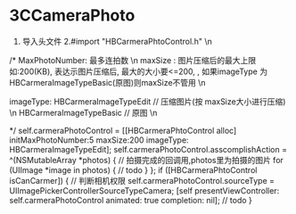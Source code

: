 # 3CCameraPhoto
1. 导入头文件
2.#import "HBCarmeraPhtoControl.h" \n

/*
  MaxPhotoNumber: 最多连拍数    \n
  maxSize : 图片压缩后的最大上限 如:200(KB), 表达示图片压缩后, 最大的大小要<=200, , 如果imageType 为HBCarmeraImageTypeBasic(原图)则maxSize不管用   \n
  
  imageType:  HBCarmeraImageTypeEdit      // 压缩图片(按 maxSize大小进行压缩) \n
              HBCarmeraImageTypeBasic     // 原图  \n
              
*/
 self.carmeraPhotoControl = [[HBCarmeraPhtoControl alloc] initMaxPhotoNumber:5 maxSize:200 imageType: HBCarmeraImageTypeEdit];
    self.carmeraPhotoControl.asscomplishAction = ^(NSMutableArray *photos) {            // 拍摄完成的回调用,photos里为拍摄的图片
        for (UIImage *image in photos) {
            // todo
        }
    };
    if ([HBCarmeraPhtoControl isCanCarmer]) {                                          //  判断相机权限
        self.carmeraPhotoControl.sourceType = UIImagePickerControllerSourceTypeCamera;
        [self presentViewController: self.carmeraPhotoControl animated: true completion: nil];      // todo
    }
